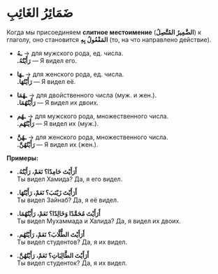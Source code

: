 ﻿# ضَمَائِرُ الغَائِبِ 

Когда мы присоединяем **слитное местоимение** (**الضَّمِيرُ المُتَّصِلُ**) к глаголу, оно становится **المَفْعُولُ بِهِ** (то, на что направлено действие).


-   **ـهُ** → для мужского рода, ед. числа.  
    **.رَأَيْتُهُ** — Я видел его.
    
-   **ـهَا** → для женского рода, ед. числа.  
    **.رَأَيْتُهَا** — Я видел её.
    
-   **ـهُمَا** → для двойственного числа (муж. и жен.).  
    **.رَأَيْتُهُمَا** — Я видел их двоих.
    
-   **ـهُم** → для мужского рода, множественного числа.  
    **.رَأَيْتُهُم** — Я видел их (муж.).
    
-   **ـهُنَّ** → для женского рода, множественного числа.  
    **.رَأَيْتُهُنَّ** — Я видел их (жен.).
    


**Примеры:**

-   **.أَرَأَيْتَ حَامِدًا؟ نَعَمْ، رَأَيْتُهُ**  
    Ты видел Хамида? Да, я его видел.
    
-   **.أَرَأَيْتَ زَيْنَبَ؟ نَعَمْ، رَأَيْتُهَا**  
    Ты видел Зайнаб? Да, я её видел.
    
-   **.أَرَأَيْتَ مُحَمَّدًا وَخَالِدًا؟ نَعَمْ، رَأَيْتُهُمَا**  
    Ты видел Мухаммада и Халида? Да, я видел их двоих.
    
-   **.أَرَأَيْتَ الطُّلَّابَ؟ نَعَمْ، رَأَيْتُهُم**  
    Ты видел студентов? Да, я их видел.
    
-   **.أَرَأَيْتَ الطَّالِبَاتِ؟ نَعَمْ، رَأَيْتُهُنَّ**  
    Ты видел студенток? Да, я их видел.
    

